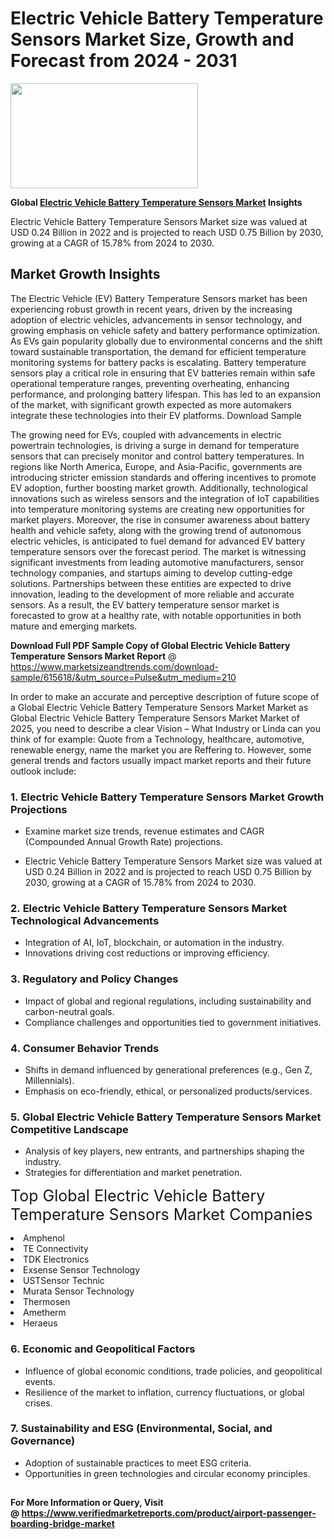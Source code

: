 <H1>Electric Vehicle Battery Temperature Sensors Market Size, Growth and Forecast from 2024 - 2031</H1><img class="aligncenter size-medium wp-image-584254" src="https://thirdeyenews.in/wp-content/uploads/2024/09/Global-Market-Research-300x168.jpeg" alt="" width="300" height="168" /><p><strong>Global&nbsp;<a href="https://www.marketsizeandtrends.com/download-sample/615618/&amp;utm_source=Pulse&amp;utm_medium=210">Electric Vehicle Battery Temperature Sensors Market</a> Insights</strong></p><p>Electric Vehicle Battery Temperature Sensors Market size was valued at USD 0.24 Billion in 2022 and is projected to reach USD 0.75 Billion by 2030, growing at a CAGR of 15.78% from 2024 to 2030.</p><p><h2>Market Growth Insights</h2> <p>The Electric Vehicle (EV) Battery Temperature Sensors market has been experiencing robust growth in recent years, driven by the increasing adoption of electric vehicles, advancements in sensor technology, and growing emphasis on vehicle safety and battery performance optimization. As EVs gain popularity globally due to environmental concerns and the shift toward sustainable transportation, the demand for efficient temperature monitoring systems for battery packs is escalating. Battery temperature sensors play a critical role in ensuring that EV batteries remain within safe operational temperature ranges, preventing overheating, enhancing performance, and prolonging battery lifespan. This has led to an expansion of the market, with significant growth expected as more automakers integrate these technologies into their EV platforms. Download Sample</p> <p>The growing need for EVs, coupled with advancements in electric powertrain technologies, is driving a surge in demand for temperature sensors that can precisely monitor and control battery temperatures. In regions like North America, Europe, and Asia-Pacific, governments are introducing stricter emission standards and offering incentives to promote EV adoption, further boosting market growth. Additionally, technological innovations such as wireless sensors and the integration of IoT capabilities into temperature monitoring systems are creating new opportunities for market players. Moreover, the rise in consumer awareness about battery health and vehicle safety, along with the growing trend of autonomous electric vehicles, is anticipated to fuel demand for advanced EV battery temperature sensors over the forecast period. The market is witnessing significant investments from leading automotive manufacturers, sensor technology companies, and startups aiming to develop cutting-edge solutions. Partnerships between these entities are expected to drive innovation, leading to the development of more reliable and accurate sensors. As a result, the EV battery temperature sensor market is forecasted to grow at a healthy rate, with notable opportunities in both mature and emerging markets. </p><p><span class=""><strong>Download Full PDF Sample Copy of Global Electric Vehicle Battery Temperature Sensors Market Report</strong> @ <a href="https://www.marketsizeandtrends.com/download-sample/615618/&amp;utm_source=Pulse&amp;utm_medium=210" target="_blank">https://www.marketsizeandtrends.com/download-sample/615618/&amp;utm_source=Pulse&amp;utm_medium=210</a></span></p><p>In order to make an accurate and perceptive description of future scope of a Global&nbsp;Electric Vehicle Battery Temperature Sensors Market Market as Global&nbsp;Electric Vehicle Battery Temperature Sensors Market Market of 2025, you need to describe a clear Vision &ndash; What Industry or Linda can you think of for example: Quote from a Technology, healthcare, automotive, renewable energy, name the market you are Reffering to. However, some general trends and factors usually impact market reports and their future outlook include:</p><h3>1.&nbsp;<strong>Electric Vehicle Battery Temperature Sensors Market Growth Projections</strong></h3><ul><li>Examine market size trends, revenue estimates and CAGR (Compounded Annual Growth Rate) projections.</li><li><p>Electric Vehicle Battery Temperature Sensors Market size was valued at USD 0.24 Billion in 2022 and is projected to reach USD 0.75 Billion by 2030, growing at a CAGR of 15.78% from 2024 to 2030.</p></li></ul><h3>2.&nbsp;<strong>Electric Vehicle Battery Temperature Sensors Market Technological Advancements</strong></h3><ul><li>Integration of AI, IoT, blockchain, or automation in the industry.</li><li>Innovations driving cost reductions or improving efficiency.</li></ul><h3>3.&nbsp;<strong>Regulatory and Policy Changes</strong></h3><ul><li>Impact of global and regional regulations, including sustainability and carbon-neutral goals.</li><li>Compliance challenges and opportunities tied to government initiatives.</li></ul><h3>4.&nbsp;<strong>Consumer Behavior Trends</strong></h3><ul><li>Shifts in demand influenced by generational preferences (e.g., Gen Z, Millennials).</li><li>Emphasis on eco-friendly, ethical, or personalized products/services.</li></ul><h3>5.&nbsp;<strong>Global Electric Vehicle Battery Temperature Sensors Market Competitive Landscape</strong></h3><ul><li>Analysis of key players, new entrants, and partnerships shaping the industry.</li><li>Strategies for differentiation and market penetration.</li></ul><p data-pm-slice="1 1 []"><span style="color: inherit; font-family: inherit; font-size: 25px;">Top Global Electric Vehicle Battery Temperature Sensors Market Companies</span></p><div class="" data-test-id=""><p><li>Amphenol</li><li> TE Connectivity</li><li> TDK Electronics</li><li> Exsense Sensor Technology</li><li> USTSensor Technic</li><li> Murata Sensor Technology</li><li> Thermosen</li><li> Ametherm</li><li> Heraeus</li></p></div><h3>6.&nbsp;<strong>Economic and Geopolitical Factors</strong></h3><ul><li>Influence of global economic conditions, trade policies, and geopolitical events.</li><li>Resilience of the market to inflation, currency fluctuations, or global crises.</li></ul><h3>7.&nbsp;<strong>Sustainability and ESG (Environmental, Social, and Governance)</strong></h3><ul><li>Adoption of sustainable practices to meet ESG criteria.</li><li>Opportunities in green technologies and circular economy principles.</li></ul><h2><strong style="font-size: 14px;">For More Information or Query, Visit @&nbsp;</strong><a style="background-color: #ffffff; font-size: 14px;" href="https://www.marketsizeandtrends.com/report/electric-vehicle-battery-temperature-sensors-market/" target="_blank">https://www.verifiedmarketreports.com/product/airport-passenger-boarding-bridge-market</a></h2>
